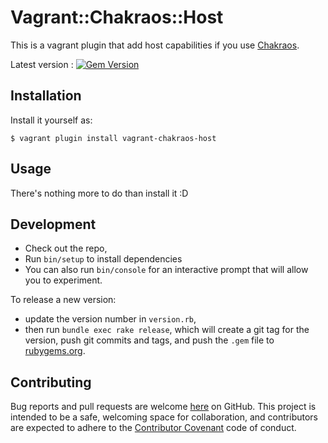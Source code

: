 # Vagrant::Chakraos::Host

This is a vagrant plugin that add host capabilities if you use [Chakraos](https://chakralinux.org/).

Latest version : [![Gem Version](https://badge.fury.io/rb/vagrant-chakraos-host.svg)](https://badge.fury.io/rb/vagrant-chakraos-host)

## Installation

Install it yourself as:

    $ vagrant plugin install vagrant-chakraos-host

## Usage

There's nothing more to do than install it :D

## Development

 * Check out the repo,
 * Run `bin/setup` to install dependencies
 * You can also run `bin/console` for an interactive prompt that will allow you to experiment.

 To release a new version:
 * update the version number in `version.rb`,
 * then run `bundle exec rake release`, which will create a git tag for the version, push git commits and tags, and push the `.gem` file to [rubygems.org](https://rubygems.org).

## Contributing

Bug reports and pull requests are welcome [here] on GitHub. This project is intended to be a safe, welcoming space for collaboration, and contributors are expected to adhere to the [Contributor Covenant](http://contributor-covenant.org) code of conduct.

[here]: https://github.com/deogracia/vagrant-chakraos-host